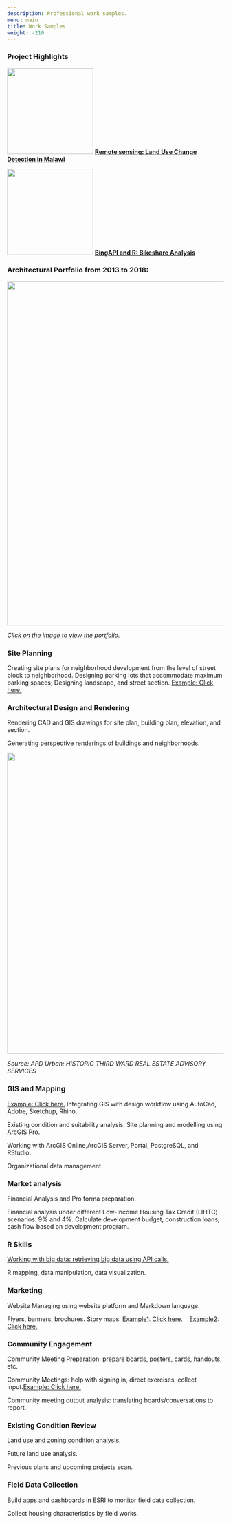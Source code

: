 ```yaml
---
description: Professional work samples.
menu: main
title: Work Samples
weight: -210
---
```



### Project Highlights 

[<img src="/page/work_sample_files/Screen Shot 2019-08-28 at 10.06.03 PM.png" alt="" width="200px"/>](/doc/malawi-land-use-change-detection-using-remote-sensing-methods/)
[**Remote sensing: Land Use Change Detection in Malawi**](/doc/malawi-land-use-change-detection-using-remote-sensing-methods/)

[<img src="/page/work_sample_files/Screen Shot 2019-09-01 at 3.49.17 PM.png" alt="" width="200px" height="200px"/>](/doc/analyzing-bikeshare-activity-using-r-and-bing-api/)
[**BingAPI and R: Bikeshare Analysis**](/doc/analyzing-bikeshare-activity-using-r-and-bing-api/)


### Architectural Portfolio from 2013 to 2018:

[<img src="/page/work_sample_files/MG_Portfolio.png" alt="" width="800px"/>](/images/Portfolio_MengGao.pdf)

[*Click on the image to view the portfolio.*](/images/Portfolio_MengGao.pdf)

### Site Planning 

Creating site plans for neighborhood development from the level of street block to neighborhood.
Designing parking lots that accommodate maximum parking spaces; Designing landscape, and street section.
[Example: Click here.](https://apdurban.com/projects/historic-third-ward-real-estate-advisory-services/)

### Architectural Design and Rendering 

Rendering CAD and GIS drawings for site plan, building plan,  elevation, and section.

Generating perspective renderings of buildings and neighborhoods.

<img src="/page/work_sample_files/Charles_Street.png" alt="" width="700px"/>

*Source: APD Urban: HISTORIC THIRD WARD REAL ESTATE ADVISORY SERVICES*

### GIS and Mapping

[Example: Click here.](https://apdurban.com/projects/how-gis-supports-neighborhood-planning/)
Integrating GIS with design workflow using AutoCad, Adobe, Sketchup, Rhino.

Existing condition and suitability analysis. Site planning and modelling using ArcGIS Pro.

Working with ArcGIS Online,ArcGIS Server, Portal, PostgreSQL, and RStudio.

Organizational data management.


### Market analysis

Financial Analysis and Pro forma preparation.

Financial analysis under different Low-Income Housing Tax Credit (LIHTC) scenarios:  9% and 4%.
Calculate development budget, construction loans, cash flow based on development program.

### R Skills

[Working with big data: retrieving big data using API calls.](/doc/analyzing-bikeshare-activity-using-r-and-bing-api/) 

R mapping, data manipulation, data visualization.

### Marketing

Website Managing using website platform and Markdown language.

Flyers, banners, brochures. Story maps. [Example1: Click here.](https://apdurban.com/projects/city-of-florence-marketing-and-branding-strategy/)
 &nbsp;&nbsp;  [Example2: Click here.](http://florenceneighborhoods.com/old-carver-station/)
 
### Community Engagement 

Community Meeting Preparation: prepare boards, posters, cards, handouts, etc.

Community Meetings: help with signing in, direct exercises, collect input.[Example: Click here.](https://www.youtube.com/watch?v=nnnLGNO_UMs)

Community meeting output analysis: translating boards/conversations to report.
 
 
### Existing Condition Review

[Land use and zoning condition analysis.](https://apdurban.com/projects/westside-future-fund-land-use-framework-plan/) 

Future land use analysis. 

Previous plans and upcoming projects scan.
 
 
 
### Field Data Collection

Build apps and dashboards in ESRI to monitor field data collection.

Collect housing characteristics by field works.
